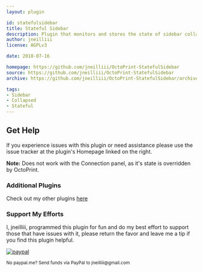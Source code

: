 ```yaml
---
layout: plugin

id: statefulsidebar
title: Stateful Sidebar
description: Plugin that monitors and stores the state of sidebar collapsed panels and restores that state upon next visit to OctoPrint.
author: jneilliii
license: AGPLv3

date: 2018-07-16

homepage: https://github.com/jneilliii/OctoPrint-StatefulSidebar
source: https://github.com/jneilliii/OctoPrint-StatefulSidebar
archive: https://github.com/jneilliii/OctoPrint-StatefulSidebar/archive/master.zip

tags:
- Sidebar
- Collapsed
- Stateful
---
```


## Get Help

If you experience issues with this plugin or need assistance please use the issue tracker at the plugin's Homepage linked on the right.

**Note:**  Does not work with the Connection panel, as it's state is overridden by OctoPrint.

### Additional Plugins

Check out my other plugins [here](https://plugins.octoprint.org/by_author/#jneilliii)

### Support My Efforts
I, jneilliii, programmed this plugin for fun and do my best effort to support those that have issues with it, please return the favor and leave me a tip if you find this plugin helpful.

[![paypal](/assets/img/plugins/statefulsidebar/paypal-with-text.png)](https://paypal.me/jneilliii)

<small>No paypal.me? Send funds via PayPal to jneilliii&#64;gmail&#46;com</small>

